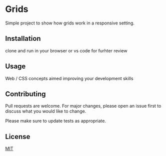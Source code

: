 # Grids

Simple project to show how grids work in a responsive setting.

## Installation

clone and run in your browser or vs code for furhter review

## Usage

Web / CSS concepts aimed improving your development skills

## Contributing

Pull requests are welcome. For major changes, please open an issue first to discuss what you would like to change.

Please make sure to update tests as appropriate.

## License

[MIT](https://choosealicense.com/licenses/mit/)
